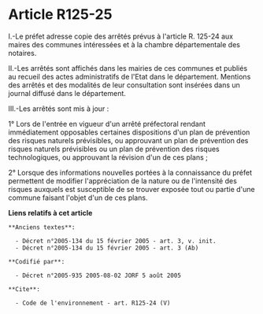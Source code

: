 # Article R125-25

I.-Le préfet adresse copie des arrêtés prévus à l'article R. 125-24 aux maires des communes intéressées et à la chambre
départementale des notaires. 

II.-Les arrêtés sont affichés dans les mairies de ces communes et publiés au recueil des actes administratifs de l'Etat dans
le département. Mentions des arrêtés et des modalités de leur consultation sont insérées dans un journal diffusé dans le
département. 

III.-Les arrêtés sont mis à jour : 

1° Lors de l'entrée en vigueur d'un arrêté préfectoral rendant immédiatement opposables certaines dispositions d'un plan de
prévention des risques naturels prévisibles, ou approuvant un plan de prévention des risques naturels prévisibles ou un plan
de prévention des risques technologiques, ou approuvant la révision d'un de ces plans ; 

2° Lorsque des informations nouvelles portées à la connaissance du préfet permettent de modifier l'appréciation de la nature
ou de l'intensité des risques auxquels est susceptible de se trouver exposée tout ou partie d'une commune faisant l'objet
d'un de ces plans.

**Liens relatifs à cet article**

	**Anciens textes**:

	  - Décret n°2005-134 du 15 février 2005 - art. 3, v. init.
	  - Décret n°2005-134 du 15 février 2005 - art. 3 (Ab)

	**Codifié par**:

	  - Décret n°2005-935 2005-08-02 JORF 5 août 2005

	**Cite**:

	  - Code de l'environnement - art. R125-24 (V)
